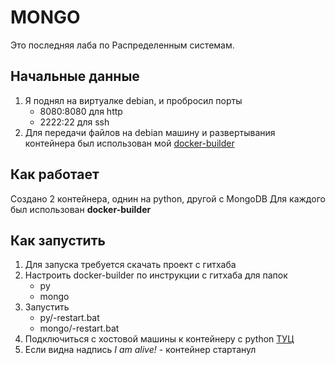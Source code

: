# MONGO
Это последняя лаба по Распределенным системам.

## Начальные данные
1. Я поднял на виртуалке debian, и пробросил порты 
   - 8080:8080 для http
   - 2222:22 для ssh
1. Для передачи файлов на debian машину и развертывания контейнера был использован мой [docker-builder](https://github.com/koshi8bit/docker-builder)

## Как работает 
Создано 2 контейнера, однин на python, другой с MongoDB
Для каждого был использован **docker-builder** 

## Как запустить
1. Для запуска требуется скачать проект с гитхаба
1. Настроить docker-builder по инструкции с гитхаба для папок
   - py
   - mongo
1. Запустить 
   - py/-restart.bat
   - mongo/-restart.bat
1. Подключиться с хостовой машины к контейнеру с python [ТУЦ](http://127.0.0.1:8080)
1. Если видна надпись *I am alive!* - контейнер стартанул 
